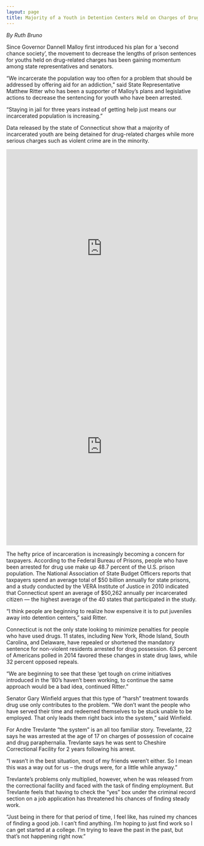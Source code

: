 ```yaml
---
layout: page
title: Majority of a Youth in Detention Centers Held on Charges of Drug Use 
---
```


*By Ruth Bruno*

Since Governor Dannell Malloy first introduced his plan for a ‘second chance society’, the movement to decrease the lengths of prison sentences for youths held on drug-related charges has been gaining momentum among state representatives and senators.  

“We incarcerate the population way too often for a problem that should be addressed by offering aid for an addiction,” said State Representative Matthew Ritter who has been a supporter of Malloy’s plans and legislative actions to decrease the sentencing for youth who have been arrested.

“Staying in jail for three years instead of getting help just means our incarcerated population is increasing.”

Data released by the state of Connecticut show that a majority of incarcerated youth are being detained for drug-related charges while more serious charges such as violent crime are in the minority. 

<iframe width="100%" height="520" frameborder="0" src="https://ruthbruno.cartodb.com/viz/e2d8190a-98a6-11e5-94f0-0e787de82d45/embed_map" allowfullscreen webkitallowfullscreen mozallowfullscreen oallowfullscreen msallowfullscreen></iframe>

<iframe width="100%" height="520" frameborder="0" src="https://ruthbruno.cartodb.com/viz/0d7d95f0-98c4-11e5-9920-0e674067d321/embed_map" allowfullscreen webkitallowfullscreen mozallowfullscreen oallowfullscreen msallowfullscreen></iframe>

The hefty price of incarceration is increasingly becoming a concern for taxpayers. According to the Federal Bureau of Prisons, people who have been arrested for drug use make up 48.7 percent of the U.S. prison population. The National Association of State Budget Officers reports that taxpayers spend an average total of $50 billion annually for state prisons, and a study conducted by the VERA Institute of Justice in 2010 indicated that Connecticut spent an average of $50,262 annually per incarcerated citizen — the highest average of the 40 states that participated in the study.

“I think people are beginning to realize how expensive it is to put juveniles away into detention centers,” said Ritter.

Connecticut is not the only state looking to minimize penalties for people who have used drugs. 11 states, including New York, Rhode Island, South Carolina, and Delaware, have repealed or shortened the mandatory sentence for non-violent residents arrested for drug possession. 63 percent of Americans polled in 2014 favored these changes in state drug laws, while 32 percent opposed repeals.

“We are beginning to see that these ‘get tough on crime initiatives introduced in the ‘80’s haven’t been working, to continue the same approach would be a bad idea, continued Ritter.”

Senator Gary Winfield argues that this type of “harsh” treatment towards drug use only contributes to the problem. “We don’t want the people who have served their time and redeemed themselves to be stuck unable to be employed. That only leads them right back into the system,” said Winfield.

For Andre Trevlante “the system” is an all too familiar story. Trevelante, 22 says he was arrested at the age of 17 on charges of possession of cocaine and drug paraphernalia.
Trevlante says he was sent to Cheshire Correctional Facility for 2 years following his arrest. 

“I wasn’t in the best situation, most of my friends weren’t either. So I mean this was a way out for us – the drugs were, for a little while anyway.”

Trevlante’s problems only multiplied, however, when he was released from the correctional facility and faced with the task of finding employment.  But Trevlante feels that having to check the “yes” box under the criminal record section on a job application has threatened his chances of finding steady work.

“Just being in there for that period of time, I feel like, has ruined my chances of finding a good job. I can’t find anything. I’m hoping to just find work so I can get started at a college. I’m trying to leave the past in the past, but that’s not happening right now.”


